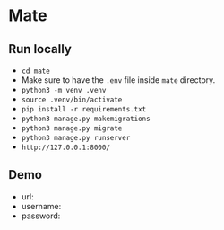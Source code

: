# Mate

## Run locally
- `cd mate`
- Make sure to have the `.env` file inside `mate` directory.
- `python3 -m venv .venv`
- `source .venv/bin/activate`
- `pip install -r requirements.txt`
- `python3 manage.py makemigrations`
- `python3 manage.py migrate`
- `python3 manage.py runserver`
- `http://127.0.0.1:8000/`

## Demo
- url: 
- username: 
- password: 